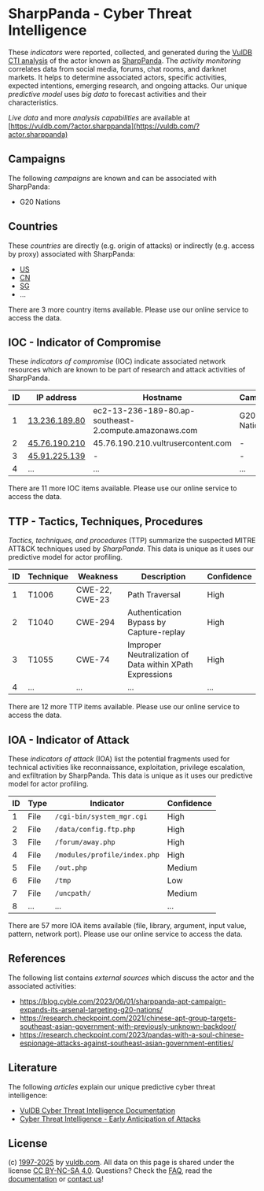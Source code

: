 # SharpPanda - Cyber Threat Intelligence

These _indicators_ were reported, collected, and generated during the [VulDB CTI analysis](https://vuldb.com/?kb.cti) of the actor known as [SharpPanda](https://vuldb.com/?actor.sharppanda). The _activity monitoring_ correlates data from social media, forums, chat rooms, and darknet markets. It helps to determine associated actors, specific activities, expected intentions, emerging research, and ongoing attacks. Our unique _predictive model_ uses _big data_ to forecast activities and their characteristics.

_Live data_ and more _analysis capabilities_ are available at [https://vuldb.com/?actor.sharppanda](https://vuldb.com/?actor.sharppanda)

## Campaigns

The following _campaigns_ are known and can be associated with SharpPanda:

* G20 Nations

## Countries

These _countries_ are directly (e.g. origin of attacks) or indirectly (e.g. access by proxy) associated with SharpPanda:

* [US](https://vuldb.com/?country.us)
* [CN](https://vuldb.com/?country.cn)
* [SG](https://vuldb.com/?country.sg)
* ...

There are 3 more country items available. Please use our online service to access the data.

## IOC - Indicator of Compromise

These _indicators of compromise_ (IOC) indicate associated network resources which are known to be part of research and attack activities of SharpPanda.

ID | IP address | Hostname | Campaign | Confidence
-- | ---------- | -------- | -------- | ----------
1 | [13.236.189.80](https://vuldb.com/?ip.13.236.189.80) | ec2-13-236-189-80.ap-southeast-2.compute.amazonaws.com | G20 Nations | Medium
2 | [45.76.190.210](https://vuldb.com/?ip.45.76.190.210) | 45.76.190.210.vultrusercontent.com | - | Medium
3 | [45.91.225.139](https://vuldb.com/?ip.45.91.225.139) | - | - | High
4 | ... | ... | ... | ...

There are 11 more IOC items available. Please use our online service to access the data.

## TTP - Tactics, Techniques, Procedures

_Tactics, techniques, and procedures_ (TTP) summarize the suspected MITRE ATT&CK techniques used by _SharpPanda_. This data is unique as it uses our predictive model for actor profiling.

ID | Technique | Weakness | Description | Confidence
-- | --------- | -------- | ----------- | ----------
1 | T1006 | CWE-22, CWE-23 | Path Traversal | High
2 | T1040 | CWE-294 | Authentication Bypass by Capture-replay | High
3 | T1055 | CWE-74 | Improper Neutralization of Data within XPath Expressions | High
4 | ... | ... | ... | ...

There are 12 more TTP items available. Please use our online service to access the data.

## IOA - Indicator of Attack

These _indicators of attack_ (IOA) list the potential fragments used for technical activities like reconnaissance, exploitation, privilege escalation, and exfiltration by SharpPanda. This data is unique as it uses our predictive model for actor profiling.

ID | Type | Indicator | Confidence
-- | ---- | --------- | ----------
1 | File | `/cgi-bin/system_mgr.cgi` | High
2 | File | `/data/config.ftp.php` | High
3 | File | `/forum/away.php` | High
4 | File | `/modules/profile/index.php` | High
5 | File | `/out.php` | Medium
6 | File | `/tmp` | Low
7 | File | `/uncpath/` | Medium
8 | ... | ... | ...

There are 57 more IOA items available (file, library, argument, input value, pattern, network port). Please use our online service to access the data.

## References

The following list contains _external sources_ which discuss the actor and the associated activities:

* https://blog.cyble.com/2023/06/01/sharppanda-apt-campaign-expands-its-arsenal-targeting-g20-nations/
* https://research.checkpoint.com/2021/chinese-apt-group-targets-southeast-asian-government-with-previously-unknown-backdoor/
* https://research.checkpoint.com/2023/pandas-with-a-soul-chinese-espionage-attacks-against-southeast-asian-government-entities/

## Literature

The following _articles_ explain our unique predictive cyber threat intelligence:

* [VulDB Cyber Threat Intelligence Documentation](https://vuldb.com/?kb.cti)
* [Cyber Threat Intelligence - Early Anticipation of Attacks](https://www.scip.ch/en/?labs.20201022)

## License

(c) [1997-2025](https://vuldb.com/?kb.changelog) by [vuldb.com](https://vuldb.com/?kb.about). All data on this page is shared under the license [CC BY-NC-SA 4.0](https://creativecommons.org/licenses/by-nc-sa/4.0/). Questions? Check the [FAQ](https://vuldb.com/?kb.faq), read the [documentation](https://vuldb.com/?kb) or [contact us](https://vuldb.com/?contact)!
